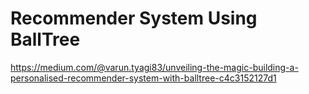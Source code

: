 # Recommender System Using BallTree
https://medium.com/@varun.tyagi83/unveiling-the-magic-building-a-personalised-recommender-system-with-balltree-c4c3152127d1
